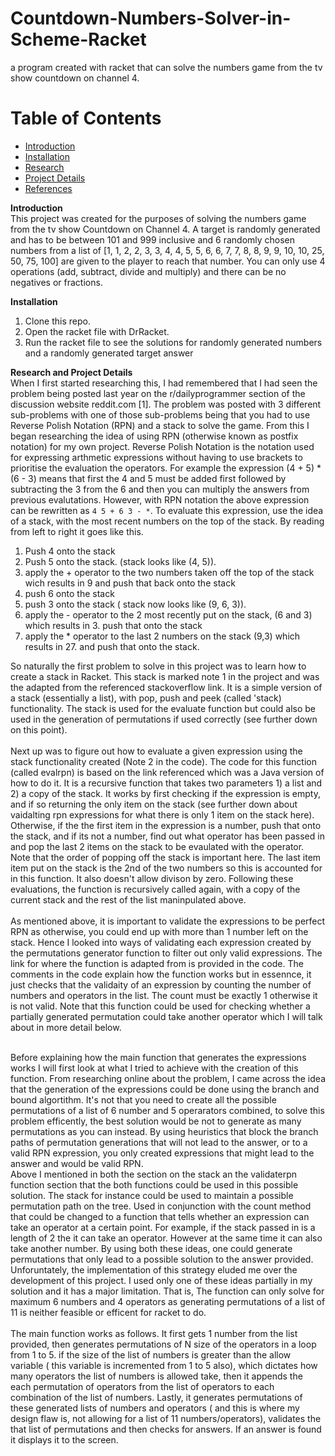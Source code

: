 # Countdown-Numbers-Solver-in-Scheme-Racket
a program created with racket that can solve the numbers game from the tv show countdown on channel 4.


# Table of Contents
* [Introduction](#introduction)
* [Installation](#installation)
* [Research](#research)
* [Project Details](#details)
* [References](#references)

<a name="introduction"></a><b>Introduction</b><br/>
This project was created for the purposes of solving the numbers game from the tv show Countdown on Channel 4. A target is randomly generated and has to be between 101 and 999 inclusive and 6 randomly chosen numbers from a list of [1, 1, 2, 2, 3, 3, 4, 4, 5, 5, 6, 6, 7, 7, 8, 8, 9, 9, 10, 10, 25, 50, 75, 100] are given to the player to reach that number. You can only use 4 operations (add, subtract, divide and multiply) and there can be no negatives or fractions.
<br/>


<a name="installation"></a><b>Installation</b><br/>
1. Clone this repo.
2. Open the racket file with DrRacket.
3. Run the racket file to see the solutions for randomly generated numbers and a randomly generated target answer

<a name="research"></a><b>Research and Project Details</b><br/>
When I first started researching this, I had remembered that I had seen the problem being posted last year on the r/dailyprogrammer section of the discussion website reddit.com [1]. The problem was posted with 3 different sub-problems with one of those sub-problems being that you had to use Reverse Polish Notation (RPN) and a stack to solve the game. From this I began researching the idea of using RPN (otherwise known as postfix notation) for my own project. 
  Reverse Polish Notation is the notation used for expressing arthmetic expressions without having to use brackets to prioritise the evaluation the operators. For example the expression (4 + 5) * (6 - 3) means that first the 4 and 5 must be added first followed by subtracting the 3 from the 6 and then you can multiply the answers from previous evalutations. However, with RPN notation the above expression can be rewritten as 
  `4 5 + 6 3 - *`. To evaluate this expression, use the idea of a stack, with the most recent numbers on the top of the stack. By reading from left to right it goes like this.<br/>
  1. Push 4 onto the stack
  2. Push 5 onto the stack. (stack looks like (4, 5)).
  3. apply the + operator to the two numbers taken off the top of the stack wich results in 9 and push that back onto the stack
  4. push 6 onto the stack
  5. push 3 onto the stack ( stack now looks like (9, 6, 3)).
  6. apply the - operator to the 2 most recently put on the stack, (6 and 3) which results in 3. push that onto the stack
  7. apply the * operator to the last 2 numbers on the stack (9,3) which results in 27. and push that onto the stack.

So naturally the first problem to solve in this project was to learn how to create a stack in Racket. This stack is marked note 1 in the project and was the adapted from the referenced stackoverflow link. It is a simple version of a stack (essentially a list), with pop, push and peek (called 'stack) functionality. The stack is used for the evaluate function but could also be used in the generation of permutations if used correctly (see further down on this point). 
<br/><br/>Next up was to figure out how to evaluate a given expression using the stack functionality created (Note 2 in the code). The code for this function (called evalrpn) is based on the link referenced which was a Java version of how to do it. It is a recursive function that takes two parameters 1) a list and 2) a copy of the stack. It works by first checking if the expression is empty, and if so returning the only item on the stack (see further down about vaidalting rpn expressions for what there is only 1 item on the stack here). Otherwise, if the the first item in the expression is a number, push that onto the stack, and if its not a number, find out what operator has been passed in and pop the last 2 items on the stack to be evaulated with the operator. Note that the order of popping off the stack is important here. The last item item put on the stack is the 2nd of the two numbers so this is accounted for in this function. It also doesn't allow divison by zero. Following these evaluations, the function is recursively called again, with a copy of the current stack and the rest of the list maninpulated above.
<br/><br/>
As mentioned above, it is important to validate the expressions to be perfect RPN as otherwise, you could end up with more than 1 number left on the stack. Hence I looked into ways of validating each expression created by the permutations generator function to filter out only valid expressions. The link for where the function is adapted from is provided in the code. The comments in the code explain how the function works but in essennce, it just checks that the validaity of an expression by counting the number of numbers and operators in the list. The count must be exactly 1 otherwise it is not valid. Note that this function could be used for checking whether a partially generated permutation could take another operator which I will talk about in more detail below.
<br/><br/>

Before explaining how the main function that generates the expressions works I will first look at what I tried to achieve with the creation of this function. From researching online about the problem, I came across the idea that the generation of the expressions could be done using the branch and bound algortithm. It's not that you need to create all the possible permutations of a list of 6 number and 5 operarators combined, to solve this problem efficently, the best solution would be not to generate as many permutations as you can instead. By using heuristics that block the branch paths of permutation generations that will not lead to the answer, or to a valid RPN expression, you only created expressions that might lead to the answer and would be valid RPN. 
<br/>Above I mentioned in both the section on the stack an the validaterpn function section that the both functions could be used in this possible solution. The stack for instance could be used to maintain a possible permutation path on the tree. Used in conjunction with the count method that could be changed to a function that tells whether an expression can take an operator at a certain point. For example, if the stack passed in is a length of 2 the it can take an operator. However at the same time it can also take another number. By using both these ideas, one could generate permutations that only lead to a possible solution to the answer provided. Unforuntately, the implementation of this strategy eluded me over the development of this project. I used only one of these ideas partially in my solution and it has a major limitation. That is, The function can only solve for maximum 6 numbers and 4 operators as generating permutations of a list of 11 is neither feasible or efficent for racket to do.
<br/><br/>
The main function works as follows. It first gets 1 number from the list provided, then generates permutations of N size of the operators in a loop from 1 to 5. if the size of the list of numbers is greater than the allow variable ( this variable is incremented from 1 to 5 also), which dictates how many operators the list of numbers is allowed take, then it appends the each permutation of operators from the list of operators to each combination of the list of numbers. Lastly, it generates permutations of these generated lists of numbers and operators ( and this is where my design flaw is, not allowing for a list of 11 numbers/operators), validates the that list of permutations and then checks for answers. If an answer is found it displays it to the screen.  
